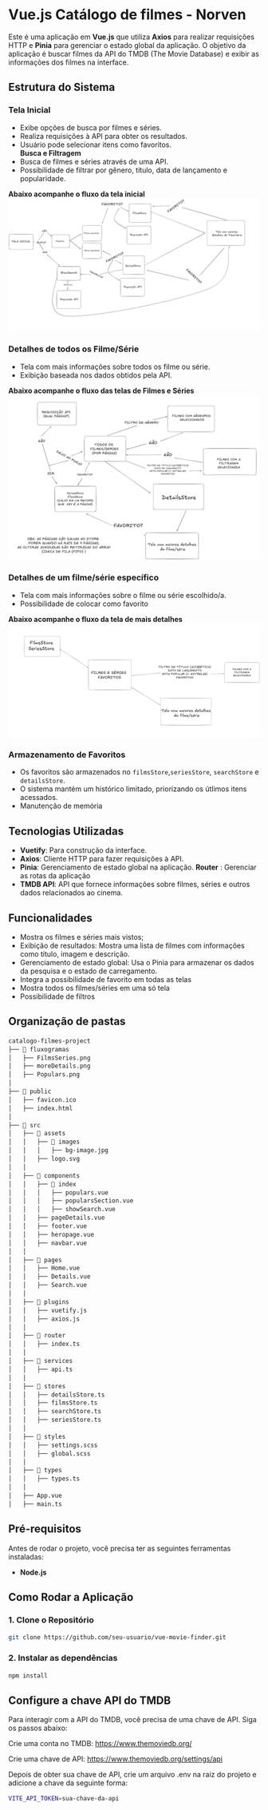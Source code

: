# Vue.js Catálogo de filmes - Norven

Este é uma aplicação em **Vue.js** que utiliza **Axios** para realizar requisições HTTP e **Pinia** para gerenciar o estado global da aplicação. O objetivo da aplicação é buscar filmes da API do TMDB (The Movie Database) e exibir as informações dos filmes na interface.

## Estrutura do Sistema  

### **Tela Inicial**  
- Exibe opções de busca por filmes e séries.  
- Realiza requisições à API para obter os resultados.  
- Usuário pode selecionar itens como favoritos.  
  **Busca e Filtragem**  
- Busca de filmes e séries através de uma API.  
- Possibilidade de filtrar por gênero, título, data de lançamento e popularidade.  
 
 **Abaixo acompanhe o fluxo da tela inicial**
![Tela Inicial](fluxogramas/Populars.png)  

### **Detalhes de todos os Filme/Série**  
- Tela com mais informações sobre todos os filme ou série.  
- Exibição baseada nos dados obtidos pela API.  

 **Abaixo acompanhe o fluxo das telas de Filmes e Séries**
![Tela Inicial](fluxogramas/FilmsSeries.png)  


### **Detalhes de um filme/série específico**  
- Tela com mais informações sobre o filme ou série escolhido/a.  
- Possibilidade de colocar como favorito  

 **Abaixo acompanhe o fluxo da tela de mais detalhes**
![Tela Inicial](fluxogramas/moreDetails.png)  


### **Armazenamento de Favoritos**  
- Os favoritos são armazenados no `filmsStore`,`seriesStore`, `searchStore` e `detailsStore`.  
- O sistema mantém um histórico limitado, priorizando os útlimos itens acessados.  
- Manutenção de memória

## Tecnologias Utilizadas

- **Vuetify**: Para construção da interface.
- **Axios**: Cliente HTTP para fazer requisições à API.
- **Pinia**: Gerenciamento de estado global na aplicação.
  **Router** : Gerenciar as rotas da aplicação
- **TMDB API**: API que fornece informações sobre filmes, séries e outros dados relacionados ao cinema.

## Funcionalidades

- Mostra os filmes e séries mais vistos;
- Exibição de resultados: Mostra uma lista de filmes com informações como título, imagem e descrição.
- Gerenciamento de estado global: Usa o Pinia para armazenar os dados da pesquisa e o estado de carregamento.
- Integra a possibilidade de favorito em todas as telas
- Mostra todos os filmes/séries em uma só tela
- Possibilidade de filtros

## Organização de pastas
```bash
catalogo-filmes-project
├── 📂 fluxogramas          
│   ├── FilmsSeries.png
│   ├── moreDetails.png
│   ├── Populars.png
│
├── 📂 public               
│   ├── favicon.ico
│   ├── index.html
│
├── 📂 src                  
│   ├── 📂 assets           
│   │   ├── 📂 images
│   │   │   ├── bg-image.jpg
│   │   ├── logo.svg
│   │
│   ├── 📂 components       
│   │   ├── 📂 index       
│   │   │   ├── populars.vue
│   │   │   ├── popularsSection.vue
│   │   │   ├── showSearch.vue
│   │   ├── pageDetails.vue
│   │   ├── footer.vue
│   │   ├── heropage.vue
│   │   ├── navbar.vue
│   │
│   ├── 📂 pages           
│   │   ├── Home.vue
│   │   ├── Details.vue
│   │   ├── Search.vue
│   │
│   ├── 📂 plugins          
│   │   ├── vuetify.js
│   │   ├── axios.js
│   │
│   ├── 📂 router           
│   │   ├── index.ts
│   │
│   ├── 📂 services         
│   │   ├── api.ts
│   │
│   ├── 📂 stores           
│   │   ├── detailsStore.ts
│   │   ├── filmsStore.ts
│   │   ├── searchStore.ts
│   │   ├── seriesStore.ts
│   │
│   ├── 📂 styles           
│   │   ├── settings.scss
│   │   ├── global.scss
│   │
│   ├── 📂 types            
│   │   ├── types.ts
│   │
│   ├── App.vue            
│   ├── main.ts             
```



## Pré-requisitos

Antes de rodar o projeto, você precisa ter as seguintes ferramentas instaladas:

- **Node.js**

## Como Rodar a Aplicação

### 1. Clone o Repositório

```bash
git clone https://github.com/seu-usuario/vue-movie-finder.git
```

### 2. Instalar as dependências

```bash
npm install
```

## Configure a chave API do TMDB

Para interagir com a API do TMDB, você precisa de uma chave de API. Siga os passos abaixo:

Crie uma conta no TMDB: https://www.themoviedb.org/

Crie uma chave de API: https://www.themoviedb.org/settings/api

Depois de obter sua chave de API, crie um arquivo .env na raiz do projeto e adicione a chave da seguinte forma:

```bash
VITE_API_TOKEN=sua-chave-da-api
```
